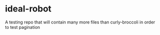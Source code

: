 # ideal-robot
A testing repo that will contain many more files than curly-broccoli in order to test pagination
